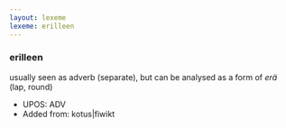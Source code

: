 ```yaml
---
layout: lexeme
lexeme: erilleen
---
```


###  erilleen

usually seen as adverb (separate), but can be analysed as a form of *erä* (lap, round)
* UPOS:  ADV
* Added from:  kotus|fiwikt

